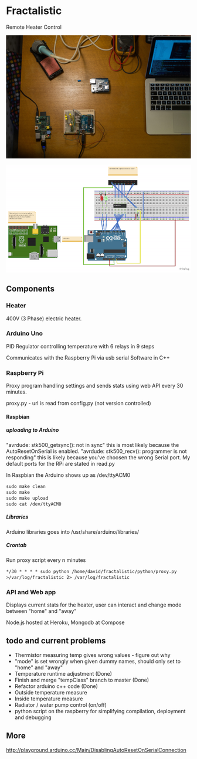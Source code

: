 # Fractalistic
Remote Heater Control

![](https://github.com/rhymn/fractalistic/blob/master/extra/fracd.jpg)

![](https://github.com/rhymn/fractalistic/blob/master/extra/fractalistic.png)

## Components

### Heater
400V (3 Phase) electric heater.

### Arduino Uno
PID Regulator controlling temperature with 6 relays in 9 steps

Communicates with the Raspberry Pi via usb serial
Software in C++

### Raspberry Pi
Proxy program handling settings and sends stats using web API every 30 minutes.

proxy.py - url is read from config.py (not version controlled)

#### Raspbian

##### uploading to Arduino
"avrdude: stk500_getsync(): not in sync" this is most likely because the AutoResetOnSerial is enabled.
"avrdude: stk500_recv(): programmer is not responding" this is likely because you've choosen the wrong Serial port. My default ports for the RPi are stated in read.py

In Raspbian the Arduino shows up as /dev/ttyACM0

```
sudo make clean
sudo make
sudo make upload
sudo cat /dev/ttyACM0
```

##### Libraries
Arduino libraries goes into /usr/share/arduino/libraries/

##### Crontab
Run proxy script every n minutes

```
*/30 * * * * sudo python /home/david/fractalistic/python/proxy.py >/var/log/fractalistic 2> /var/log/fractalistic
```


### API and Web app
Displays current stats for the heater, user can interact and change mode between "home" and "away"

Node.js hosted at Heroku, Mongodb at Compose


## todo and current problems
* Thermistor measuring temp gives wrong values - figure out why
* "mode" is set wrongly when given dummy names, should only set to "home" and "away"
* Temperature runtime adjustment (Done)
* Finish and merge "tempClass" branch to master (Done)
* Refactor arduino c++ code (Done)
* Outside temperature measure
* Inside temperature measure
* Radiator / water pump control (on/off)
* python script on the raspberry for simplifying compilation, deployment and debugging

## More
http://playground.arduino.cc/Main/DisablingAutoResetOnSerialConnection
